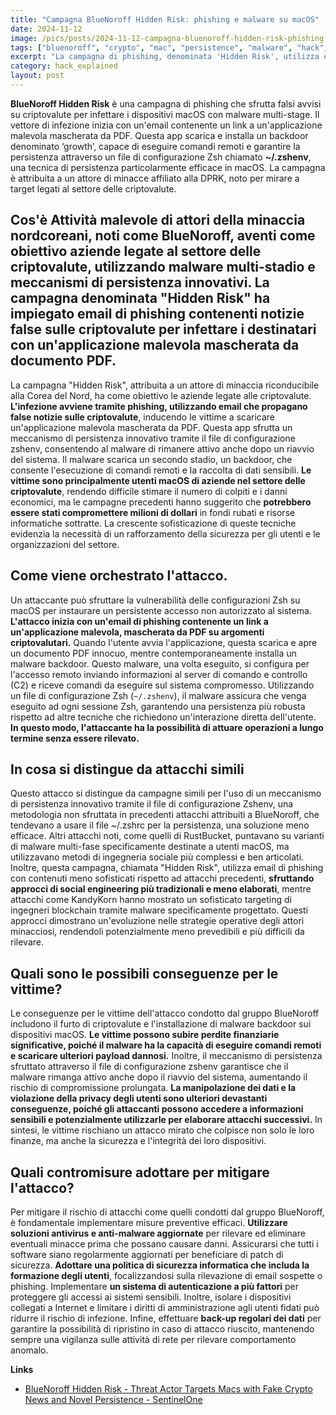 ```yaml
---
title: "Campagna BlueNoroff Hidden Risk: phishing e malware su macOS"
date: 2024-11-12
image: /pics/posts/2024-11-12-campagna-bluenoroff-hidden-risk-phishing-e-malware-su-macos/cover.png
tags: ["bluenoroff", "crypto", "mac", "persistence", "malware", "hack", "🚨" ]
excerpt: "La campagna di phishing, denominata 'Hidden Risk', utilizza email con notizie false per infettare i target tramite un'applicazione maligna mascherata da file PDF."
category: hack_explained
layout: post
---
```




**BlueNoroff Hidden Risk** è una campagna di phishing che sfrutta falsi avvisi su criptovalute per infettare i dispositivi macOS con malware multi-stage. Il vettore di infezione inizia con un'email contenente un link a un'applicazione malevola mascherata da PDF. Questa app scarica e installa un backdoor denominato ‘growth’, capace di eseguire comandi remoti e garantire la persistenza attraverso un file di configurazione Zsh chiamato **~/.zshenv**, una tecnica di persistenza particolarmente efficace in macOS. La campagna è attribuita a un attore di minacce affiliato alla DPRK, noto per mirare a target legati al settore delle criptovalute.

Cos'è **Attività malevole di attori della minaccia nordcoreani, noti come BlueNoroff, aventi come obiettivo aziende legate al settore delle criptovalute, utilizzando malware multi-stadio e meccanismi di persistenza innovativi.** La campagna denominata "Hidden Risk" ha impiegato email di phishing contenenti notizie false sulle criptovalute per infettare i destinatari con un'applicazione malevola mascherata da documento PDF.
--------

La campagna "Hidden Risk", attribuita a un attore di minaccia riconducibile alla Corea del Nord, ha come obiettivo le aziende legate alle criptovalute. **L'infezione avviene tramite phishing, utilizzando email che propagano false notizie sulle criptovalute**, inducendo le vittime a scaricare un'applicazione malevola mascherata da PDF. Questa app sfrutta un meccanismo di persistenza innovativo tramite il file di configurazione zshenv, consentendo al malware di rimanere attivo anche dopo un riavvio del sistema. Il malware scarica un secondo stadio, un backdoor, che consente l'esecuzione di comandi remoti e la raccolta di dati sensibili. **Le vittime sono principalmente utenti macOS di aziende nel settore delle criptovalute**, rendendo difficile stimare il numero di colpiti e i danni economici, ma le campagne precedenti hanno suggerito che **potrebbero essere stati compromettere milioni di dollari** in fondi rubati e risorse informatiche sottratte. La crescente sofisticazione di queste tecniche evidenzia la necessità di un rafforzamento della sicurezza per gli utenti e le organizzazioni del settore.


Come viene orchestrato l'attacco.
--------

Un attaccante può sfruttare la vulnerabilità delle configurazioni Zsh su macOS per instaurare un persistente accesso non autorizzato al sistema. **L'attacco inizia con un'email di phishing contenente un link a un'applicazione malevola, mascherata da PDF su argomenti criptovalutari.** Quando l'utente avvia l'applicazione, questa scarica e apre un documento PDF innocuo, mentre contemporaneamente installa un malware backdoor. Questo malware, una volta eseguito, si configura per l'accesso remoto inviando informazioni al server di comando e controllo (C2) e riceve comandi da eseguire sul sistema compromesso. Utilizzando un file di configurazione Zsh (`~/.zshenv`), il malware assicura che venga eseguito ad ogni sessione Zsh, garantendo una persistenza più robusta rispetto ad altre tecniche che richiedono un'interazione diretta dell'utente. **In questo modo, l'attaccante ha la possibilità di attuare operazioni a lungo termine senza essere rilevato.**


In cosa si distingue da attacchi simili
--------

Questo attacco si distingue da campagne simili per l'uso di un meccanismo di persistenza innovativo tramite il file di configurazione Zshenv, una metodologia non sfruttata in precedenti attacchi attribuiti a BlueNoroff, che tendevano a usare il file ~/.zshrc per la persistenza, una soluzione meno efficace. Altri attacchi noti, come quelli di RustBucket, puntavano su varianti di malware multi-fase specificamente destinate a utenti macOS, ma utilizzavano metodi di ingegneria sociale più complessi e ben articolati. Inoltre, questa campagna, chiamata "Hidden Risk", utilizza email di phishing con contenuti meno sofisticati rispetto ad attacchi precedenti, **sfruttando approcci di social engineering più tradizionali e meno elaborati**, mentre attacchi come KandyKorn hanno mostrato un sofisticato targeting di ingegneri blockchain tramite malware specificamente progettato. Questi approcci dimostrano un'evoluzione nelle strategie operative degli attori minacciosi, rendendoli potenzialmente meno prevedibili e più difficili da rilevare.

Quali sono le possibili conseguenze per le vittime?
--------

Le conseguenze per le vittime dell'attacco condotto dal gruppo BlueNoroff includono il furto di criptovalute e l'installazione di malware backdoor sui dispositivi macOS. **Le vittime possono subire perdite finanziarie significative, poiché il malware ha la capacità di eseguire comandi remoti e scaricare ulteriori payload dannosi.** Inoltre, il meccanismo di persistenza sfruttato attraverso il file di configurazione zshenv garantisce che il malware rimanga attivo anche dopo il riavvio del sistema, aumentando il rischio di compromissione prolungata. **La manipolazione dei dati e la violazione della privacy degli utenti sono ulteriori devastanti conseguenze, poiché gli attaccanti possono accedere a informazioni sensibili e potenzialmente utilizzarle per elaborare attacchi successivi.** In sintesi, le vittime rischiano un attacco mirato che colpisce non solo le loro finanze, ma anche la sicurezza e l'integrità dei loro dispositivi.


Quali contromisure adottare per mitigare l'attacco?
--------

Per mitigare il rischio di attacchi come quelli condotti dal gruppo BlueNoroff, è fondamentale implementare misure preventive efficaci. **Utilizzare soluzioni antivirus e anti-malware aggiornate** per rilevare ed eliminare eventuali minacce prima che possano causare danni. Assicurarsi che tutti i software siano regolarmente aggiornati per beneficiare di patch di sicurezza. **Adottare una politica di sicurezza informatica che includa la formazione degli utenti**, focalizzandosi sulla rilevazione di email sospette o phishing. Implementare **un sistema di autenticazione a più fattori** per proteggere gli accessi ai sistemi sensibili. Inoltre, isolare i dispositivi collegati a Internet e limitare i diritti di amministrazione agli utenti fidati può ridurre il rischio di infezione. Infine, effettuare **back-up regolari dei dati** per garantire la possibilità di ripristino in caso di attacco riuscito, mantenendo sempre una vigilanza sulle attività di rete per rilevare comportamento anomalo.





**Links**


- [BlueNoroff Hidden Risk - Threat Actor Targets Macs with Fake Crypto News and Novel Persistence - SentinelOne](https://www.sentinelone.com/labs/bluenoroff-hidden-risk-threat-actor-targets-macs-with-fake-crypto-news-and-novel-persistence/)
